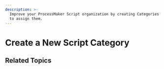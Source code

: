 ```yaml
---
description: >-
  Improve your ProcessMaker Script organization by creating Categories to which
  to assign them.
---
```


# Create a New Script Category

## Related Topics



